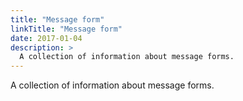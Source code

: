 ```yaml
---
title: "Message form"
linkTitle: "Message form"
date: 2017-01-04
description: >
  A collection of information about message forms.
---
```


A collection of information about message forms.